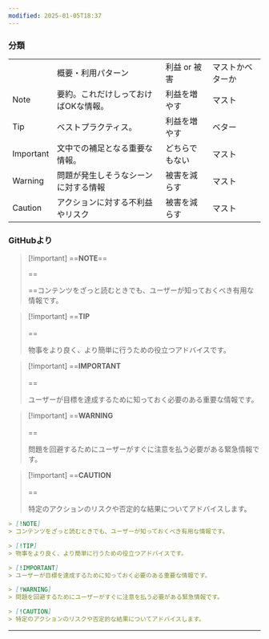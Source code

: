 ```yaml
---
modified: 2025-01-05T18:37
---
```

  

### 分類

|   |   |   |   |
|---|---|---|---|
||概要・利用パターン|利益 or 被害|マストかベターか|
|Note|要約。これだけしっておけばOKな情報。|利益を増やす|マスト|
|Tip|ベストプラクティス。|利益を増やす|ベター|
|Important|文中での補足となる重要な情報。|どちらでもない|マスト|
|Warning|問題が発生しそうなシーンに対する情報|被害を減らす|マスト|
|Caution|アクションに対する不利益やリスク|被害を減らす|マスト|

  

### GitHubより

> [!important] ==**NOTE**==
> 
> ==  
>   
> ==コンテンツをざっと読むときでも、ユーザーが知っておくべき有用な情報です。

> [!important] ==**TIP**<br><br>==
> 
> 物事をより良く、より簡単に行うための役立つアドバイスです。

> [!important] ==**IMPORTANT**<br><br>==
> 
> ユーザーが目標を達成するために知っておく必要のある重要な情報です。

> [!important] ==**WARNING**<br><br>==
> 
> 問題を回避するためにユーザーがすぐに注意を払う必要がある緊急情報です。

> [!important] ==**CAUTION**<br><br>==
> 
> 特定のアクションのリスクや否定的な結果についてアドバイスします。

```Markdown
> [!NOTE]
> コンテンツをざっと読むときでも、ユーザーが知っておくべき有用な情報です。

> [!TIP]
> 物事をより良く、より簡単に行うための役立つアドバイスです。

> [!IMPORTANT]
> ユーザーが目標を達成するために知っておく必要のある重要な情報です。

> [!WARNING]
> 問題を回避するためにユーザーがすぐに注意を払う必要がある緊急情報です。

> [!CAUTION]
> 特定のアクションのリスクや否定的な結果についてアドバイスします。
```

---